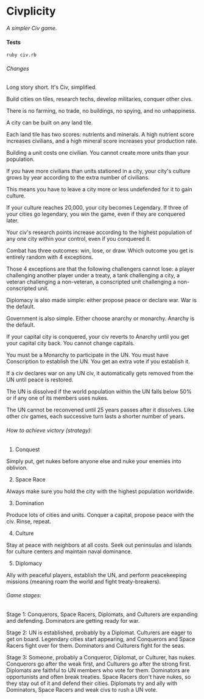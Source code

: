 Civplicity
==========

*A simpler Civ game.*

#### Tests

`ruby civ.rb`

###### Changes

Long story short. It's Civ, simplified.

Build cities on tiles, research techs, develop militaries, conquer other civs.

There is no farming, no trade, no buildings, no spying, and no unhappiness.

A city can be built on any land tile.

Each land tile has two scores: nutrients and minerals. A high nutrient score increases civilians, and a high mineral score increases your production rate.

Building a unit costs one civilian. You cannot create more units than your population.

If you have more civilians than units stationed in a city, your city's culture grows by year according to the extra number of civilians.

This means you have to leave a city more or less undefended for it to gain culture.

If your culture reaches 20,000, your city becomes Legendary. If three of your cities go legendary, you win the game, even if they are conquered later.

Your civ's research points increase according to the highest population of any one city within your control, even if you conquered it.

Combat has three outcomes: win, lose, or draw. Which outcome you get is entirely random with 4 exceptions.

Those 4 exceptions are that the following challengers cannot lose: a player challenging another player under a treaty, a tank challenging a city, a veteran challenging a non-veteran, a conscripted unit challenging a non-conscripted unit.

Diplomacy is also made simple: either propose peace or declare war. War is the default.

Government is also simple. Either choose anarchy or monarchy. Anarchy is the default.

If your capital city is conquered, your civ reverts to Anarchy until you get your capital city back. You cannot change capitals.

You must be a Monarchy to participate in the UN. You must have Conscription to establish the UN. You get an extra vote if you establish it.

If a civ declares war on any UN civ, it automatically gets removed from the UN until peace is restored.

The UN is dissolved if the world population within the UN falls below 50% or if any one of its members uses nukes.

The UN cannot be reconvened until 25 years passes after it dissolves. Like other civ games, each successive turn lasts a shorter number of years.

###### How to achieve victory (strategy):

1) Conquest

Simply put, get nukes before anyone else and nuke your enemies into oblivion.

2) Space Race

Always make sure you hold the city with the highest population worldwide.

3) Domination

Produce lots of cities and units. Conquer a capital, propose peace with the civ. Rinse, repeat.

4) Culture

Stay at peace with neighbors at all costs. Seek out peninsulas and islands for culture centers and maintain naval dominance.

5) Diplomacy

Ally with peaceful players, establish the UN, and perform peacekeeping missions (meaning roam the world and fight treaty-breakers).

###### Game stages:

Stage 1: Conquerors, Space Racers, Diplomats, and Culturers are expanding and defending. Dominators are getting ready for war.

Stage 2: UN is established, probably by a Diplomat. Culturers are eager to get on board. Legendary cities start appearing, and Conquerors and Space Racers fight over for them. Dominators and Culturers fight for the seas.

Stage 3: Someone, probably a Conqueror, Diplomat, or Culturer, has nukes. Conquerors go after the weak first, and Culturers go after the strong first. Diplomats are faithful to UN members who vote for them. Dominators are opportunists and often break treaties. Space Racers don't have nukes, so they stay out of it and defend their cities. Diplomats try and ally with Dominators, Space Racers and weak civs to rush a UN vote.
